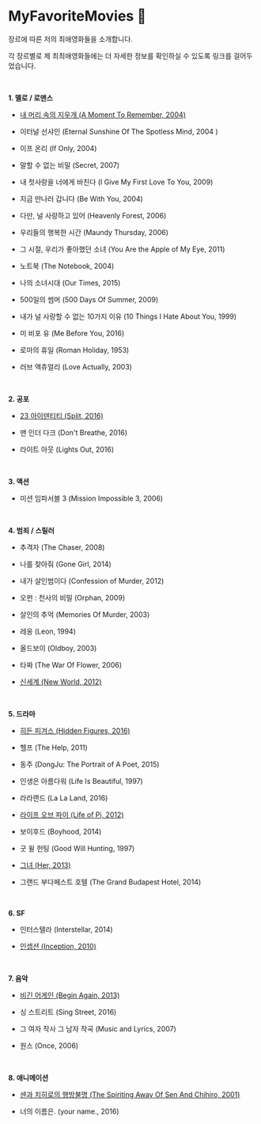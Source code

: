 

MyFavoriteMovies :whale:
==================

장르에 따른 저의 최애영화들을 소개합니다.

각 장르별로 제 최최애영화들에는 더 자세한 정보를 확인하실 수 있도록 링크를 걸어두었습니다.

<br />

**1. 멜로 / 로맨스**

- [내 머리 속의 지우개 (A Moment To Remember, 2004)](https://github.com/GeekInTheClass/MyFavoriteMovies/blob/master/AMomentToRemember.md)

- 이터널 선샤인 (Eternal Sunshine Of The Spotless Mind, 2004 )

- 이프 온리 (If Only, 2004)

- 말할 수 없는 비밀 (Secret, 2007)

- 내 첫사랑을 너에게 바친다 (I Give My First Love To You, 2009)

- 지금 만나러 갑니다 (Be With You, 2004)

- 다만, 널 사랑하고 있어 (Heavenly Forest, 2006)

- 우리들의 행복한 시간 (Maundy Thursday, 2006)

- 그 시절, 우리가 좋아했던 소녀 (You Are the Apple of My Eye, 2011)

- 노트북 (The Notebook, 2004)

- 나의 소녀시대 (Our Times, 2015)

- 500일의 썸머 (500 Days Of Summer, 2009)

- 내가 널 사랑할 수 없는 10가지 이유 (10 Things I Hate About You, 1999)

- 미 비포 유 (Me Before You, 2016)

- 로마의 휴일 (Roman Holiday, 1953)

- 러브 액츄얼리 (Love Actually, 2003)

<br />

**2. 공포**

- [23 아이덴티티 (Split, 2016)](https://github.com/GeekInTheClass/MyFavoriteMovies/blob/master/Split.md)

- 맨 인더 다크 (Don't Breathe, 2016)

- 라이트 아웃 (Lights Out, 2016)

<br />

**3. 액션**

- 미션 임파서블 3 (Mission Impossible 3, 2006) 

<br /> 

**4. 범죄 / 스릴러**

- 추격자 (The Chaser, 2008)

- 나를 찾아줘 (Gone Girl, 2014)

- 내가 살인범이다 (Confession of Murder, 2012)

- 오펀 : 천사의 비밀 (Orphan, 2009)

- 살인의 추억 (Memories Of Murder, 2003)

- 레옹 (Leon, 1994)

- 올드보이 (Oldboy, 2003)

- 타짜 (The War Of Flower, 2006)

- [신세계 (New World, 2012)](https://github.com/GeekInTheClass/MyFavoriteMovies/blob/master/NewWorld.md)

<br />

**5. 드라마**

- [히든 피겨스 (Hidden Figures, 2016)](https://github.com/GeekInTheClass/MyFavoriteMovies/blob/master/HiddenFigures.md)

- 헬프 (The Help, 2011)

- 동주 (DongJu: The Portrait of A Poet, 2015)

- 인생은 아름다워 (Life Is Beautiful, 1997)

- 라라랜드 (La La Land, 2016)

- [라이프 오브 파이 (Life of Pi, 2012)](https://github.com/GeekInTheClass/MyFavoriteMovies/blob/master/LifeOfpi.md)

- 보이후드 (Boyhood, 2014)

- 굿 윌 헌팅 (Good Will Hunting, 1997)

- [그녀 (Her, 2013)](https://github.com/GeekInTheClass/MyFavoriteMovies/blob/master/Her.md)

- 그랜드 부다페스트 호텔 (The Grand Budapest Hotel, 2014)

<br />

**6. SF**

- 인터스텔라 (Interstellar, 2014)

- [인셉션 (Inception, 2010)](https://github.com/GeekInTheClass/MyFavoriteMovies/blob/master/Inception.md)

<br />

**7. 음악**

- [비긴 어게인 (Begin Again, 2013)](https://github.com/GeekInTheClass/MyFavoriteMovies/blob/master/BeginAgain.md)

- 싱 스트리트 (Sing Street, 2016)

- 그 여자 작사 그 남자 작곡 (Music and Lyrics, 2007)

- 원스 (Once, 2006)

<br />

**8. 애니메이션**

- [센과 치히로의 행방불명 (The Spiriting Away Of Sen And Chihiro, 2001)](https://github.com/GeekInTheClass/MyFavoriteMovies/blob/master/TheSpiritingAwayOfSenAndChihiro.md)

- 너의 이름은.  (your name., 2016)

